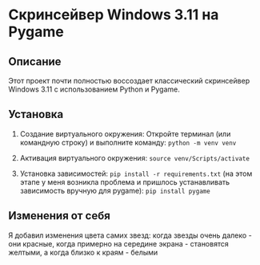 # Скринсейвер Windows 3.11 на Pygame

## Описание
Этот проект почти полностью воссоздает классический скринсейвер Windows 3.11 с использованием Python и Pygame.

## Установка
1) Создание виртуального окружения:
Откройте терминал (или командную строку) и выполните команду:
```python -m venv venv```

2) Активация виртуального окружения:
```source venv/Scripts/activate```

3) Установка зависимостей:
```pip install -r requirements.txt```
(на этом этапе у меня возникла проблема и пришлось устанавливать зависимость вручную для pygame):
```pip install pygame```

## Изменения от себя
Я добавил изменения цвета самих звезд: когда звезды очень далеко - они красные, когда примерно на середине экрана - становятся желтыми, а когда близко к краям - белыми
